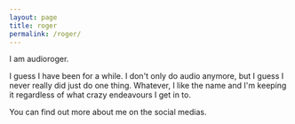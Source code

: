 ```yaml
---
layout: page
title: roger
permalink: /roger/
---
```


I am audioroger.

I guess I have been for a while. I don't only do audio anymore, but I guess I never really did just do one thing. Whatever, I like the name and I'm keeping it regardless of what crazy endeavours I get in to.

You can find out more about me on the social medias.